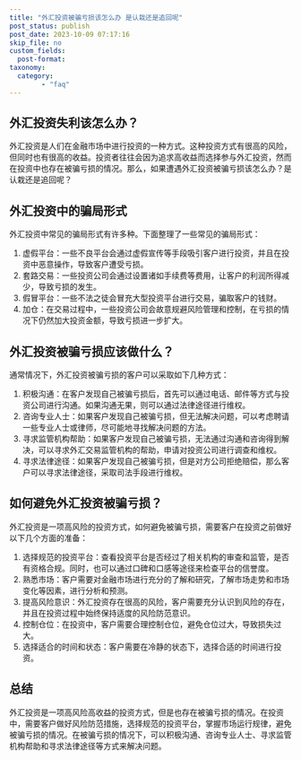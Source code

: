 ```yaml
---
title: "外汇投资被骗亏损该怎么办 是认栽还是追回呢"
post_status: publish
post_date: 2023-10-09 07:17:16
skip_file: no
custom_fields: 
  post-format: 
taxonomy:
  category:
        - "faq"
---
```


## 外汇投资失利该怎么办？

外汇投资是人们在金融市场中进行投资的一种方式。这种投资方式有很高的风险，但同时也有很高的收益。投资者往往会因为追求高收益而选择参与外汇投资，然而在投资中也存在被骗亏损的情况。那么，如果遭遇外汇投资被骗亏损该怎么办？是认栽还是追回呢？

## 外汇投资中的骗局形式

外汇投资中常见的骗局形式有许多种。下面整理了一些常见的骗局形式：

1. 虚假平台：一些不良平台会通过虚假宣传等手段吸引客户进行投资，并且在投资中恶意操作，导致客户遭受亏损。
2. 套路交易：一些投资公司会通过设置诸如手续费等费用，让客户的利润所得减少，导致亏损的发生。
3. 假冒平台：一些不法之徒会冒充大型投资平台进行交易，骗取客户的钱财。
4. 加仓：在交易过程中，一些投资公司会故意规避风险管理和控制，在亏损的情况下仍然加大投资金额，导致亏损进一步扩大。

## 外汇投资被骗亏损应该做什么？

通常情况下，外汇投资被骗亏损的客户可以采取如下几种方式：

1. 积极沟通：在客户发现自己被骗亏损后，首先可以通过电话、邮件等方式与投资公司进行沟通。如果沟通无果，则可以通过法律途径进行维权。
2. 咨询专业人士：如果客户发现自己被骗亏损，但无法解决问题，可以考虑聘请一些专业人士或律师，尽可能地寻找解决问题的方法。
3. 寻求监管机构帮助：如果客户发现自己被骗亏损，无法通过沟通和咨询得到解决，可以寻求外汇交易监管机构的帮助，申请对投资公司进行调查和维权。
4. 寻求法律途径：如果客户发现自己被骗亏损，但是对方公司拒绝赔偿，那么客户可以寻求法律途径，采取司法手段进行维权。

## 如何避免外汇投资被骗亏损？

外汇投资是一项高风险的投资方式，如何避免被骗亏损，需要客户在投资之前做好以下几个方面的准备：

1. 选择规范的投资平台：查看投资平台是否经过了相关机构的审查和监管，是否有资格合规。同时，也可以通过口碑和口感等途径来检查平台的信誉度。
2. 熟悉市场：客户需要对金融市场进行充分的了解和研究，了解市场走势和市场变化等因素，进行分析和预测。
3. 提高风险意识：外汇投资存在很高的风险，客户需要充分认识到风险的存在，并且在投资过程中始终保持适度的风险防范意识。
4. 控制仓位：在投资中，客户需要合理控制仓位，避免仓位过大，导致损失过大。
5. 选择适合的时间和状态：客户需要在冷静的状态下，选择合适的时间进行投资。

## 总结

外汇投资是一项高风险高收益的投资方式，但是也存在被骗亏损的情况。在投资中，需要客户做好风险防范措施，选择规范的投资平台，掌握市场运行规律，避免被骗亏损的情况。在被骗亏损的情况下，可以积极沟通、咨询专业人士、寻求监管机构帮助和寻求法律途径等方式来解决问题。
